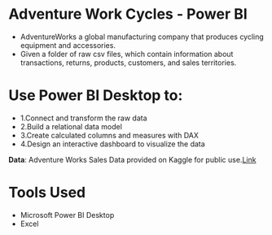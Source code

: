 # Adventure Work Cycles - Power BI
- AdventureWorks a global manufacturing company that produces cycling equipment and accessories.
- Given  a folder of raw csv files, which contain information about
  transactions, returns, products, customers, and sales territories.

# Use Power BI Desktop to:
- 1.Connect and transform the raw data
- 2.Build a relational data model
- 3.Create calculated columns and measures with DAX
- 4.Design an interactive dashboard to visualize the data

**Data**: Adventure Works Sales Data provided on Kaggle for public use.[Link](https://www.kaggle.com/datasets/ukveteran/adventure-works?select=AdventureWorks_Customers.csv)

# Tools Used 
- Microsoft Power BI Desktop
- Excel

